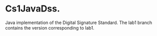 # Cs1JavaDss.
Java implementation of the Digital Signature Standard.
The lab1 branch contains the version corresponding to lab1.
